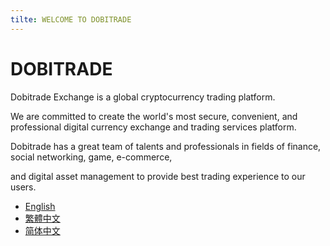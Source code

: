 ```yaml
---
tilte: WELCOME TO DOBITRADE
---
```


# DOBITRADE

Dobitrade Exchange is a global cryptocurrency trading platform.

We are committed to create the world's most secure, convenient, and professional digital currency exchange and trading services platform.

Dobitrade has a great team of talents and professionals in fields of finance, social networking, game, e-commerce,

and digital asset management to provide best trading experience to our users.

- [English](./en_us)
- [繁體中文](./zh_tw)
- [简体中文](./zh_cn)